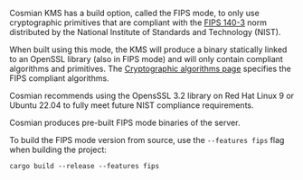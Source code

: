 Cosmian KMS has a build option, called the FIPS mode, to only use cryptographic primitives that are compliant with the
[FIPS 140-3](https://csrc.nist.gov/pubs/fips/140-3/final) norm distributed by the National Institute of Standards and
Technology (NIST).

When built using this mode, the KMS will produce a binary statically linked to an OpenSSL library (also in FIPS mode)
and will only contain compliant algorithms and primitives. The [Cryptographic algorithms page](./algorithms.md)
specifies the FIPS compliant algorithms.

Cosmian recommends using the OpensSSL 3.2 library on Red Hat Linux 9 or Ubuntu 22.04 to fully meet future NIST
compliance requirements.

Cosmian produces pre-built FIPS mode binaries of the server.

To build the FIPS mode version from source, use the `--features fips` flag when building the project:

```shell
cargo build --release --features fips
```
